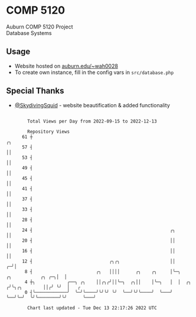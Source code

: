 # COMP 5120
Auburn COMP 5120 Project  
Database Systems

## Usage
- Website hosted on [auburn.edu/~wah0028](http://webhome.auburn.edu/~wah0028/)
- To create own instance, fill in the config vars in `src/database.php`

## Special Thanks
- [@SkydivingSquid](https://github.com/SkydivingSquid) - website beautification & added functionality

```

        Total Views per Day from 2022-09-15 to 2022-12-13

        Repository Views
      61 ┼                                                                                   ╭╮
      57 ┤                                                                                   ││
      53 ┤                                                                                   ││
      49 ┤                                                                                   ││
      45 ┤                                                                                   ││
      41 ┤                                                                                   ││
      37 ┤                                                                                   ││
      33 ┤                                                                                   ││
      28 ┤                                                                                   ││
      24 ┤                                                    ╭╮                             ││
      20 ┤                                                    ││                             ││
      16 ┤                                                    ││                             ││
      12 ┤                             ╭╮╭╮                   ││                           ╭─╯│
       8 ┤                        ╭╮   ││││      ╭╮    ╭╮     │╰─╮      ╭╮           ╭╮ ╭─╮│  │
       4 ┼╮            ╭──╮ ╭╮    ││╭╮╭╯││╰─╮  ╭╮││    │╰─╮   │  │  ╭╮ ╭╯╰╮╭╮        ││╭╯ ╰╯  │   ╭
       0 ┤╰────────────╯  ╰─╯╰────╯╰╯╰╯ ╰╯  ╰──╯╰╯╰────╯  ╰───╯  ╰──╯╰─╯  ╰╯╰────────╯╰╯      ╰───╯

        Chart last updated - Tue Dec 13 22:17:26 2022 UTC
        
```
